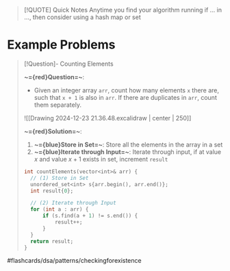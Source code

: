 > [!QUOTE] Quick Notes
> Anytime you find your algorithm running if ... in ..., then consider using a hash map or set 

# Example Problems

> [!Question]- Counting Elements
> <!-- Multiline -->
> **~={red}Question=~**:
> * Given an integer array `arr`, count how many elements `x` there are, such that `x + 1` is also in `arr`. If there are duplicates in `arr`, count them separately.
> 
> ![[Drawing 2024-12-23 21.36.48.excalidraw | center | 250]]
>
>**~={red}Solution=~**:
>
>1. **~={blue}Store in Set=~**: Store all the elements in the array in a set
>2. **~={blue}Iterate through Input=~**: Iterate through input, if at value $x$ and value $x+1$ exists in set, increment `result`
>
>```cpp
>int countElements(vector<int​>& arr) {
>	// (1) Store in Set
>	unordered_set<int​> s{arr.begin(), arr.end()};
>	int result{0};
>
>	// (2) Iterate through Input
>	for (int a : arr) {
>		if (s.find(a + 1) != s.end()) {
>			result++;
>		}
>	}
>	return result;
>}
>```

#flashcards/dsa/patterns/checkingforexistence
